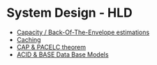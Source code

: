 # System Design - HLD

- [Capacity / Back-Of-The-Envelope estimations](https://github.com/Prathyusha68/SystemDesign-HLD/blob/main/CapacityOrBackOfTheEnvelopeEstimations.pdf)
- [Caching](https://github.com/Prathyusha68/SystemDesign-HLD/blob/main/Cache.pdf)
- [CAP & PACELC theorem](https://github.com/Prathyusha68/SystemDesign-HLD/blob/main/CAP%20%26%20PACELC.pdf)
- [ACID & BASE Data Base Models](https://github.com/Prathyusha68/SystemDesign-HLD/blob/main/ACID%20%26%20BASE.pdf)
